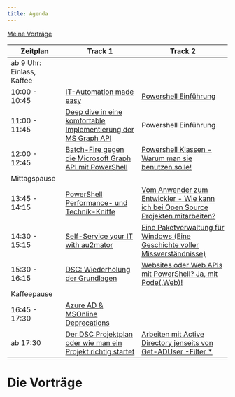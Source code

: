 ```yaml
---
title: Agenda
---
```


[Meine Vorträge](https://forms.office.com/e/q7r3R6it5c)

| Zeitplan                  | Track 1                                                      | Track 2                                                      |
| ------------------------- | ------------------------------------------------------------ | ------------------------------------------------------------ |
| ab 9 Uhr: Einlass, Kaffee |                                                              |                                                              |
| 10:00 - 10:45             | [IT-Automation made easy](https://pssat.de/session/markushipp/) | [Powershell Einführung](https://pssat.de/session/holgervoges2/) |
| 11:00 - 11:45             | [Deep dive in eine komfortable Implementierung der MS Graph API](https://pssat.de/session/andibellstedt/) | Powershell Einführung                                        |
| 12:00 - 12:45             | [Batch-Fire gegen die Microsoft Graph API mit PowerShell](https://pssat.de/session/ahmeduzejnovc/) | [Powershell Klassen - Warum man sie benutzen solle!](https://pssat.de/session/christophburmeister/) |
| Mittagspause              |                                                              |                                                              |
| 13:45 - 14:15             | [PowerShell Performance- und Technik-Kniffe](https://pssat.de/session/chiristianritter/) | [Vom Anwender zum Entwickler - Wie kann ich bei Open Source Projekten mitarbeiten?](https://pssat.de/session/andreasjordan/) |
| 14:30 - 15:15             | [Self-Service your IT with au2mator](https://pssat.de/session/ahmeduzejnovcau2mator/) | [Eine Paketverwaltung für Windows (Eine Geschichte voller Missverständnisse)](https://pssat.de/session/andreasnickthorstenbutz/) |
| 15:30 - 16:15             | [DSC: Wiederholung der Grundlagen](https://pssat.de/session/raimundandree/) | [Websites oder Web APIs mit PowerShell? Ja, mit Pode(.Web)!](https://pssat.de/session/robinbeismann/) |
| Kaffeepause               |                                                              |                                                              |
| 16:45 - 17:30             | [Azure AD & MSOnline Deprecations](https://pssat.de/session/friedrichweinmann/) |                                                              |
| ab 17:30                  | [Der DSC Projektplan oder wie man ein Projekt richtig startet](https://pssat.de/session/raimundandree/) | [Arbeiten mit Active Directory jenseits von Get-ADUser -Filter *](https://pssat.de/session/evgenijsmirnov/) |

# Die Vorträge
